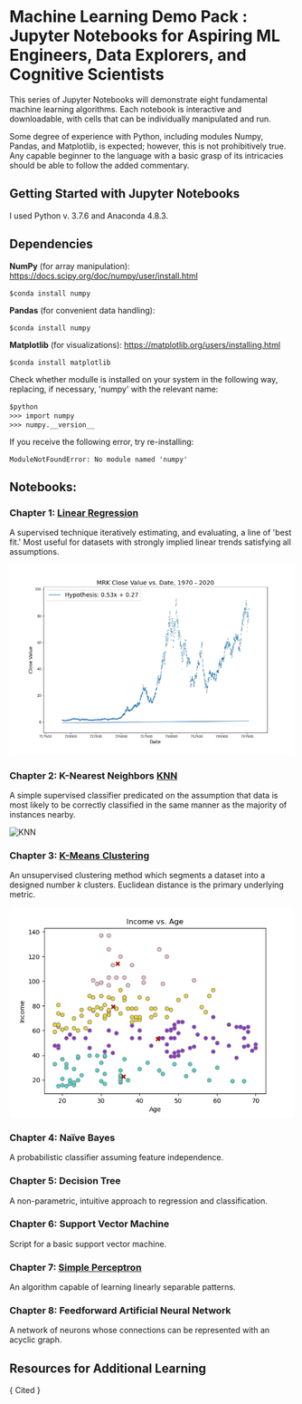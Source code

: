 # Machine Learning Demo Pack : Jupyter Notebooks for Aspiring ML Engineers, Data Explorers, and Cognitive Scientists

This series of Jupyter Notebooks will demonstrate eight fundamental machine learning algorithms. Each notebook is interactive and downloadable, with cells that can be individually manipulated and run.

Some degree of experience with Python, including modules Numpy, Pandas, and Matplotlib, is expected; however, this is not prohibitively true. Any capable beginner to the language with a basic grasp of its intricacies should be able to follow the added commentary. 

## Getting Started with Jupyter Notebooks
I used Python v. 3.7.6 and Anaconda 4.8.3. 

## Dependencies

**NumPy** (for array manipulation): https://docs.scipy.org/doc/numpy/user/install.html
```
$conda install numpy
```
**Pandas** (for convenient data handling): 
```
$conda install numpy
```
**Matplotlib** (for visualizations): 
https://matplotlib.org/users/installing.html
```
$conda install matplotlib
```
Check whether modulle is installed on your system in the following way, replacing, if necessary, 'numpy' with the relevant name: 
```
$python
>>> import numpy 
>>> numpy.__version__
```
If you receive the following error, try re-installing:
```
ModuleNotFoundError: No module named 'numpy'
```

## Notebooks:

### Chapter 1: [Linear Regression](Linear_regression.ipynb)
A supervised technique iteratively estimating, and evaluating, a line of 'best fit.' Most useful for datasets with strongly implied linear trends satisfying all assumptions. 

![Linear_Regression](/images/Linear_regression_gif.gif)

### Chapter 2: K-Nearest Neighbors [KNN](Linear_regression.ipynb)
A simple supervised classifier predicated on the assumption that data is most likely to be correctly classified in the same manner as the majority of instances nearby. 

![KNN](/images/KNN_output.gif)

### Chapter 3: [K-Means Clustering](k_means.ipynb)
An unsupervised clustering method which segments a dataset into a designed number *k* clusters. Euclidean distance is the primary underlying metric. 

![K Means Clustering](/images/Clustering_gif.gif)

### Chapter 4: Naïve Bayes
A probabilistic classifier assuming feature independence. 

### Chapter 5: Decision Tree
A non-parametric, intuitive approach to regression and classification. 

### Chapter 6: Support Vector Machine
Script for a basic support vector machine. 

### Chapter 7: [Simple Perceptron](Simple_perceptron.ipynb)
An algorithm capable of learning linearly separable patterns.   

### Chapter 8: Feedforward Artificial Neural Network
A network of neurons whose connections can be represented with an acyclic graph. 

## Resources for Additional Learning
{ Cited }